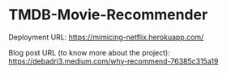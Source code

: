# TMDB-Movie-Recommender
Deployment URL: https://mimicing-netflix.herokuapp.com/ 

Blog post URL (to know more about the project): https://debadri3.medium.com/why-recommend-76385c315a19
